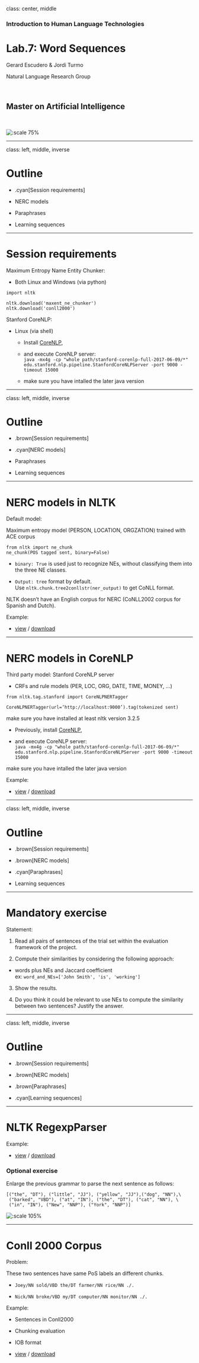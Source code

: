 class: center, middle

### Introduction to Human Language Technologies

# Lab.7: Word Sequences

Gerard Escudero & Jordi Turmo

Natural Language Research Group

<br>

## Master on Artificial Intelligence

<br>

![:scale 75%](fib.png)

---
class: left, middle, inverse

# Outline

* .cyan[Session requirements]

* NERC models

* Paraphrases

* Learning sequences

---

# Session requirements

Maximum Entropy Name Entity Chunker:

* Both Linux and Windows (via python)

```python3
import nltk

nltk.download('maxent_ne_chunker')
nltk.download('conll2000')
```

Stanford CoreNLP:
* Linux (via shell)
  - Install [CoreNLP](https://stanfordnlp.github.io/CoreNLP/download.html),

  - and execute CoreNLP server: <br>
`java -mx4g -cp
"whole path/stanford-corenlp-full-2017-06-09/*" edu.stanford.nlp.pipeline.StanfordCoreNLPServer -port 9000 -timeout 15000`

  - make sure you have intalled the later java version

---
class: left, middle, inverse

# Outline

* .brown[Session requirements]

* .cyan[NERC models]

* Paraphrases

* Learning sequences

---

# NERC models in NLTK

Default model:

Maximum entropy model (PERSON, LOCATION, ORGZATION) trained with ACE corpus

```python3
from nltk import ne_chunk
ne_chunk(POS tagged sent, binary=False)
```

  - `binary: True` is used just to recognize NEs, without
classifying them into the three NE classes.

  - `Output: tree` format by default. <br>
Use `nltk.chunk.tree2conllstr(ner_output)` to get CoNLL format.


NLTK doesn’t have an English corpus for NERC (CoNLL2002 corpus for Spanish and Dutch).

Example:

* [view](codes/nerc.html) / [download](codes/nerc.ipynb)

---

# NERC models in CoreNLP

Third party model: Stanford CoreNLP server

* CRFs and rule models (PER, LOC, ORG, DATE, TIME, MONEY, ...)

```python3
from nltk.tag.stanford import CoreNLPNERTagger

CoreNLPNERTagger(url=’http://localhost:9000’).tag(tokenized sent)
```

make sure you have installed at least nltk version 3.2.5

* Previously, install [CoreNLP](https://stanfordnlp.github.io/CoreNLP/download.html),

* and execute CoreNLP server:<br>
`java -mx4g -cp "whole path/stanford-corenlp-full-2017-06-09/*" edu.stanford.nlp.pipeline.StanfordCoreNLPServer -port 9000 -timeout 15000`

make sure you have intalled the later java version

Example:

* [view](codes/nerc.html) / [download](codes/nerc.ipynb)

---
class: left, middle, inverse

# Outline

* .brown[Session requirements]

* .brown[NERC models]

* .cyan[Paraphrases]

* Learning sequences

---

# Mandatory exercise

Statement:

1. Read all pairs of sentences of the trial set within the evaluation framework of the project.

2. Compute their similarities by considering the following approach:

  * words plus NEs and Jaccard coefficient <br>
ex: `word_and_NEs=['John Smith', 'is', 'working']`

3. Show the results. 

4. Do you think it could be relevant to use NEs to compute the similarity between two sentences?
Justify the answer.

---
class: left, middle, inverse

# Outline

* .brown[Session requirements]

* .brown[NERC models]

* .brown[Paraphrases]

* .cyan[Learning sequences]

---

# NLTK RegexpParser

Example:

* [view](codes/RegExp.html) / [download](codes/RegExp.ipynb)

### Optional exercise

Enlarge the previous grammar to parse the next sentence as follows:

```
[("the", "DT"), ("little", "JJ"), ("yellow", "JJ"),("dog", "NN"),\
 ("barked", "VBD"), ("at", "IN"), ("the", "DT"), ("cat", "NN"), \
 ("in", "IN"), ("New", "NNP"), ("York", "NNP")]
```

![:scale 105%](figures/tree.png)

---

# Conll 2000 Corpus

Problem: 

These two sentences have same PoS labels an different chunks.

* `Joey/NN sold/VBD the/DT farmer/NN rice/NN ./.`

* `Nick/NN broke/VBD my/DT computer/NN monitor/NN ./.`

Example:

* Sentences in Conll2000

* Chunking evaluation

* IOB format

* [view](codes/conll2000.html) / [download](codes/conll2000.ipynb)
